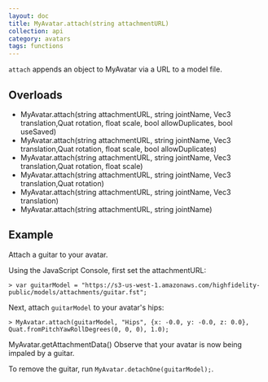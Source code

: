 ```yaml
---
layout: doc
title: MyAvatar.attach(string attachmentURL)
collection: api
category: avatars
tags: functions
---
```


`attach` appends an object to MyAvatar via a URL to a model file. 

## Overloads

* MyAvatar.attach(string attachmentURL, string jointName, Vec3 translation,Quat rotation, float scale, bool allowDuplicates, bool useSaved)
* MyAvatar.attach(string attachmentURL, string jointName, Vec3 translation,Quat rotation, float scale, bool allowDuplicates)
* MyAvatar.attach(string attachmentURL, string jointName, Vec3 translation,Quat rotation, float scale)
* MyAvatar.attach(string attachmentURL, string jointName, Vec3 translation,Quat rotation)
* MyAvatar.attach(string attachmentURL, string jointName, Vec3 translation)
* MyAvatar.attach(string attachmentURL, string jointName)

## Example

Attach a guitar to your avatar. 

Using the JavaScript Console, first set the attachmentURL:

```
> var guitarModel = "https://s3-us-west-1.amazonaws.com/highfidelity-public/models/attachments/guitar.fst";
```

Next, attach `guitarModel` to your avatar's hips:

```
> MyAvatar.attach(guitarModel, "Hips", {x: -0.0, y: -0.0, z: 0.0}, Quat.fromPitchYawRollDegrees(0, 0, 0), 1.0);
```

MyAvatar.getAttachmentData()
Observe that your avatar is now being impaled by a guitar. 

To remove the guitar, run `MyAvatar.detachOne(guitarModel);`.